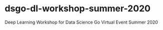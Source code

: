 # dsgo-dl-workshop-summer-2020
Deep Learning Workshop for Data Science Go Virtual Event Summer 2020
